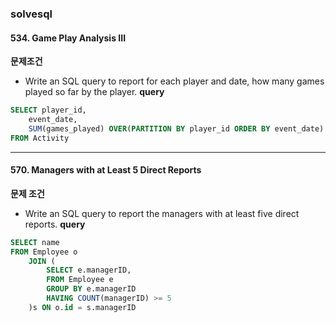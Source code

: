 ### solvesql
#### 534. Game Play Analysis III
**문제조건**
* Write an SQL query to report for each player and date, how many games played so far by the player.
**query**
```sql
SELECT player_id, 
    event_date,
    SUM(games_played) OVER(PARTITION BY player_id ORDER BY event_date) AS games_played_so_far
FROM Activity
```

----------------
#### 570. Managers with at Least 5 Direct Reports
**문제 조건**
* Write an SQL query to report the managers with at least five direct reports.
**query**
```sql
SELECT name
FROM Employee o 
    JOIN (
        SELECT e.managerID,
        FROM Employee e 
        GROUP BY e.managerID
        HAVING COUNT(managerID) >= 5 
    )s ON o.id = s.managerID 
```
